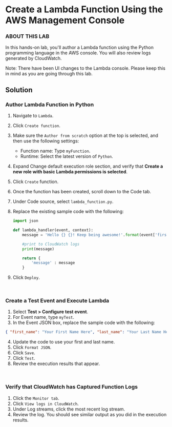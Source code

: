 # Create a Lambda Function Using the AWS Management Console

### ABOUT THIS LAB
In this hands-on lab, you'll author a Lambda function using the Python programming language in the AWS console. You will also review logs generated by CloudWatch.

Note: There have been UI changes to the Lambda console. Please keep this in mind as you are going through this lab.


## Solution

### Author Lambda Function in Python

1. Navigate to `Lambda`.
2. Click `Create function`.
3. Make sure the `Author from scratch` option at the top is selected, and then use the following settings:
    - Function name: Type `myFunction`.
    - Runtime: Select the latest version of `Python`.
4. Expand Change default execution role section, and verify that **Create a new role with basic Lambda permissions is selected**.
5. Click `Create` function.
6. Once the function has been created, scroll down to the Code tab.
7. Under Code source, select `lambda_function.py`.
8. Replace the existing sample code with the following:
   
    ```python
    import json

    def lambda_handler(event, context):
        message = 'Hello {} {}! Keep being awesome!'.format(event['first_name'], event['last_name'])  

        #print to CloudWatch logs
        print(message)

        return {
            'message' : message
        }  
    ```
9.  Click `Deploy`.

<br>

### Create a Test Event and Execute Lambda

1. Select **Test > Configure test event**.
2. For Event name, type `myTest`.
3. In the Event JSON box, replace the sample code with the following:
```json
{ "first_name": "Your First Name Here", "last_name": "Your Last Name Here" }
```
4. Update the code to use your first and last name.
5. Click `Format JSON`.
6. Click `Save`.
7. Click `Test`.
8. Review the execution results that appear.

<br>

### Verify that CloudWatch has Captured Function Logs
1. Click the `Monitor tab`.
2. Click `View logs in CloudWatch`.
3. Under Log streams, click the most recent log stream.
4. Review the log. You should see similar output as you did in the execution results.